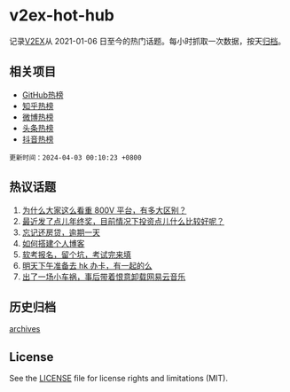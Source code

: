 # v2ex-hot-hub

 记录[V2EX](https://www.v2ex.com/)从 2021-01-06 日至今的热门话题。每小时抓取一次数据，按天[归档](archives)。
 
 ## 相关项目

- [GitHub热榜](https://github.com/lonnyzhang423/github-hot-hub)
- [知乎热榜](https://github.com/lonnyzhang423/zhihu-hot-hub)
- [微博热榜](https://github.com/lonnyzhang423/weibo-hot-hub)
- [头条热榜](https://github.com/lonnyzhang423/toutiao-hot-hub)
- [抖音热榜](https://github.com/lonnyzhang423/douyin-hot-hub)


 `更新时间：2024-04-03 00:10:23 +0800`

## 热议话题

1. [为什么大家这么看重 800V 平台，有多大区别？](https://www.v2ex.com/t/1029056)
1. [最近发了点儿年终奖，目前情况下投资点儿什么比较好呢？](https://www.v2ex.com/t/1029007)
1. [忘记还房贷，逾期一天](https://www.v2ex.com/t/1029111)
1. [如何搭建个人博客](https://www.v2ex.com/t/1029023)
1. [软考报名，留个坑，考试完来填](https://www.v2ex.com/t/1029041)
1. [明天下午准备去 hk 办卡，有一起的么](https://www.v2ex.com/t/1028982)
1. [出了一场小车祸，事后带着恨意卸载网易云音乐](https://www.v2ex.com/t/1029238)

## 历史归档

[archives](archives)

## License

See the [LICENSE](LICENSE) file for license rights and limitations (MIT).
